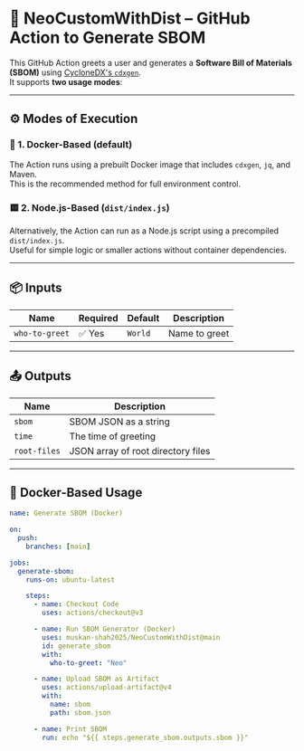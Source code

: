 # 🚀 NeoCustomWithDist – GitHub Action to Generate SBOM

This GitHub Action greets a user and generates a **Software Bill of Materials (SBOM)** using [CycloneDX's `cdxgen`](https://github.com/CycloneDX/cdxgen).  
It supports **two usage modes**:

---

## ⚙️ Modes of Execution

### 🐳 1. Docker-Based (default)

The Action runs using a prebuilt Docker image that includes `cdxgen`, `jq`, and Maven.  
This is the recommended method for full environment control.

### 🟨 2. Node.js-Based (`dist/index.js`)

Alternatively, the Action can run as a Node.js script using a precompiled `dist/index.js`.  
Useful for simple logic or smaller actions without container dependencies.

---

## 📦 Inputs

| Name           | Required | Default | Description         |
|----------------|----------|---------|---------------------|
| `who-to-greet` | ✅ Yes    | `World` | Name to greet       |

---

## 📤 Outputs

| Name        | Description                         |
|-------------|-------------------------------------|
| `sbom`      | SBOM JSON as a string               |
| `time`      | The time of greeting                |
| `root-files`| JSON array of root directory files  |

---

## 📄 Docker-Based Usage

```yaml
name: Generate SBOM (Docker)

on:
  push:
    branches: [main]

jobs:
  generate-sbom:
    runs-on: ubuntu-latest

    steps:
      - name: Checkout Code
        uses: actions/checkout@v3

      - name: Run SBOM Generator (Docker)
        uses: muskan-shah2025/NeoCustomWithDist@main
        id: generate_sbom
        with:
          who-to-greet: "Neo"

      - name: Upload SBOM as Artifact
        uses: actions/upload-artifact@v4
        with:
          name: sbom
          path: sbom.json

      - name: Print SBOM
        run: echo "${{ steps.generate_sbom.outputs.sbom }}"
